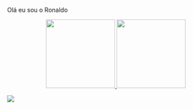 Olá eu sou o Ronaldo

<div align="center">
  <a href="https://github.com/elronyjunior">
  <img height="160em" src="https://github-readme-stats.vercel.app/api?username=elronyjunior&show_icons=true&theme=tokyonight&include_all_commits=true&count_private=true"/>
  <img height="160em" src="https://github-readme-stats.vercel.app/api/top-langs/?username=elronyjunior&layout=compact&langs_count=7&theme=tokyonight"/>
</div>
  <div>
   
   <a href="https://instagram.com/ronaldoaraujosilvajunior" target="_blank"><img src="https://img.shields.io/badge/-Instagram-%23E4405F?style=for-the-badge&logo=instagram&logoColor=white" target="_blank"></a>
  </div>

